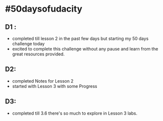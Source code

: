 # #50daysofudacity
## D1 :
* completed till lesson 2 in the past few days but starting my 50 days challenge today
* excited to complete this challenge without any pause and learn from the great resources provided.

## D2:
* completed Notes for Lesson 2
* started with Lesson 3 with some Progress

## D3:
* completed till 3.6 there's so much to explore in Lesson 3 labs.
